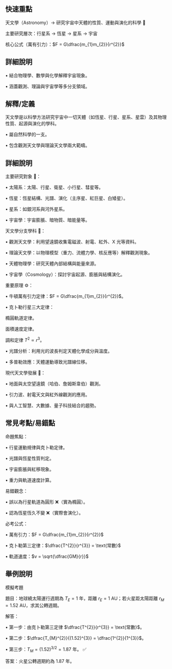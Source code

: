 ## 快速重點

天文學（Astronomy）→ 研究宇宙中天體的性質、運動與演化的科學 🌌

主要研究層次：行星系 → 恆星 → 星系 → 宇宙

核心公式（萬有引力）：$F = G\dfrac{m_{1}m_{2}}{r^{2}}$

## 詳細說明

• 結合物理學、數學與化學解釋宇宙現象。

• 涵蓋觀測、理論與宇宙學等多分支領域。


## 解釋/定義

天文學是以科學方法研究宇宙中一切天體（如恆星、行星、星系、星雲）及其物理性質、起源與演化的學科。

• 屬自然科學的一支。

• 包含觀測天文學與理論天文學兩大範疇。


## 詳細說明

主要研究對象 🌠：

• 太陽系：太陽、行星、衛星、小行星、彗星等。

• 恆星：恆星結構、光譜、演化（主序星、紅巨星、白矮星）。

• 星系：如銀河系與河外星系。

• 宇宙學：宇宙膨脹、暗物質、暗能量等。

天文學分支學科 🔭：

• 觀測天文學：利用望遠鏡收集電磁波、射電、紅外、X 光等資料。

• 理論天文學：以物理模型（重力、流體力學、核反應等）解釋觀測現象。

• 天體物理學：研究天體內部結構與能量來源。

• 宇宙學（Cosmology）：探討宇宙起源、膨脹與結構演化。

重要原理 ⚙️：

• 牛頓萬有引力定律：$F = G\dfrac{m_{1}m_{2}}{r^{2}}$。

• 克卜勒行星三大定律：

橢圓軌道定律。

面積速度定律。

調和定律 $T^{2} \propto r^{3}$。

• 光譜分析：利用光的波長判定天體化學成分與溫度。

• 多普勒效應：天體運動導致光譜線位移。

現代天文學發展 🚀：

• 地面與太空望遠鏡（哈伯、詹姆斯韋伯）觀測。

• 引力波、射電天文與紅外線觀測的應用。

• 與人工智慧、大數據、量子科技結合的趨勢。


## 常見考點/易錯點

命題焦點：

• 行星運動規律與克卜勒定律。

• 光譜與恆星性質判定。

• 宇宙膨脹與紅移現象。

• 重力與軌道速度計算。

易錯觀念：

• 誤以為行星軌道為圓形 ❌（實為橢圓）。

• 認為恆星恆久不變 ❌（實際會演化）。

必考公式：

• 萬有引力：$F = G\dfrac{m_{1}m_{2}}{r^{2}}$

• 克卜勒第三定律：$\dfrac{T^{2}}{r^{3}} = \text{常數}$

• 軌道速度：$v = \sqrt{\dfrac{GM}{r}}$


## 舉例說明

模擬考題

題目：地球繞太陽運行週期為 $T_{E} = 1\ \text{年}$，距離 $r_{E} = 1\ \text{AU}$；若火星距太陽距離 $r_{M} = 1.52\ \text{AU}$，求其公轉週期。

解答：

• 第一步：由克卜勒第三定律 $\dfrac{T^{2}}{r^{3}} = \text{常數}$。

• 第二步：$\dfrac{T_{M}^{2}}{(1.52)^{3}} = \dfrac{1^{2}}{1^{3}}$。

• 第三步：$T_{M} = (1.52)^{3/2} = 1.87\ \text{年}$。 ✅

答案：火星公轉週期約為 1.87 年。
